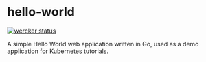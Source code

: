 # hello-world

[![wercker status](https://app.wercker.com/status/4329b23035a908cb7b8b45066261f7b8/s/master "wercker status")](https://app.wercker.com/project/byKey/4329b23035a908cb7b8b45066261f7b8)

A simple Hello World web application written in Go, used as a demo application for Kubernetes tutorials.

